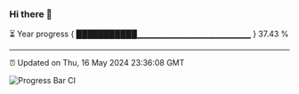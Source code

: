 ### Hi there 👋

⏳ Year progress { ███████████▁▁▁▁▁▁▁▁▁▁▁▁▁▁▁▁▁▁▁ } 37.43 %

---

⏰ Updated on Thu, 16 May 2024 23:36:08 GMT

![Progress Bar CI](https://github.com/IshwaranRudhara/GIT-ACTION/workflows/Progress%20Bar%20CI/badge.svg)
